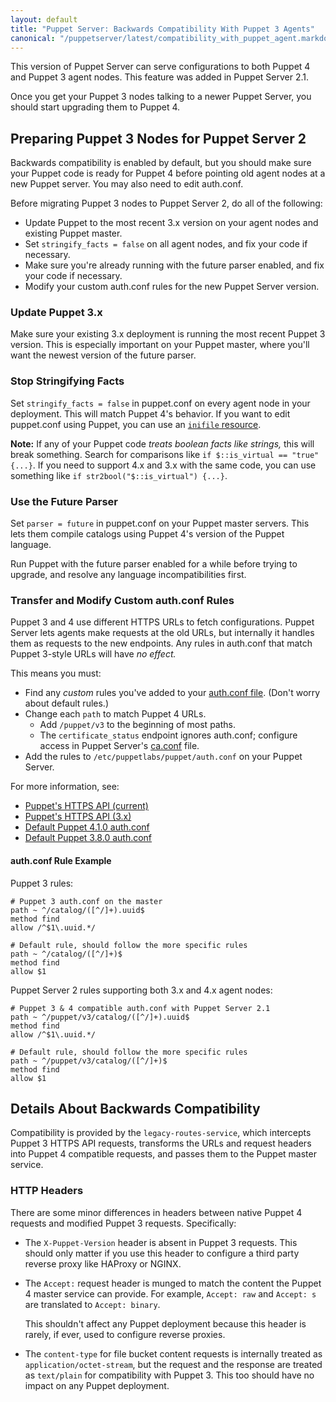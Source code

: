 ```yaml
---
layout: default
title: "Puppet Server: Backwards Compatibility With Puppet 3 Agents"
canonical: "/puppetserver/latest/compatibility_with_puppet_agent.markdown"
---
```



[ca.conf]: ./configuration.html#caconf
[auth.conf]: /puppet/latest/reference/config_file_auth.html

This version of Puppet Server can serve configurations to both Puppet 4 and Puppet 3 agent nodes. This feature was added in Puppet Server 2.1.

Once you get your Puppet 3 nodes talking to a newer Puppet Server, you should start upgrading them to Puppet 4.


## Preparing Puppet 3 Nodes for Puppet Server 2

Backwards compatibility is enabled by default, but you should make sure your Puppet code is ready for Puppet 4 before pointing old agent nodes at a new Puppet server. You may also need to edit auth.conf.

Before migrating Puppet 3 nodes to Puppet Server 2, do all of the following:

- Update Puppet to the most recent 3.x version on your agent nodes and existing Puppet master.
- Set `stringify_facts = false` on all agent nodes, and fix your code if necessary.
- Make sure you're already running with the future parser enabled, and fix your code if necessary.
- Modify your custom auth.conf rules for the new Puppet Server version.

### Update Puppet 3.x

Make sure your existing 3.x deployment is running the most recent Puppet 3 version. This is especially important on your Puppet master, where you'll want the newest version of the future parser.

### Stop Stringifying Facts

Set `stringify_facts = false` in puppet.conf on every agent node in your deployment. This will match Puppet 4's behavior. If you want to edit puppet.conf using Puppet, you can use an [`inifile` resource](https://forge.puppetlabs.com/puppetlabs/inifile).

**Note:** If any of your Puppet code _treats boolean facts like strings,_ this will break something. Search for comparisons like `if $::is_virtual == "true" {...}`. If you need to support 4.x and 3.x with the same code, you can use something like `if str2bool("$::is_virtual") {...}`.

### Use the Future Parser

Set `parser = future` in puppet.conf on your Puppet master servers. This lets them compile catalogs using Puppet 4's version of the Puppet language.

Run Puppet with the future parser enabled for a while before trying to upgrade, and resolve any language incompatibilities first.

### Transfer and Modify Custom auth.conf Rules

Puppet 3 and 4 use different HTTPS URLs to fetch configurations. Puppet Server lets agents make requests at the old URLs, but internally it handles them as requests to the new endpoints. Any rules in auth.conf that match Puppet 3-style URLs will have _no effect._

This means you must:

* Find any _custom_ rules you've added to your [auth.conf file][auth.conf]. (Don't worry about default rules.)
* Change each `path` to match Puppet 4 URLs.
    * Add `/puppet/v3` to the beginning of most paths.
    * The `certificate_status` endpoint ignores auth.conf; configure access in Puppet Server's [ca.conf][] file.
* Add the rules to `/etc/puppetlabs/puppet/auth.conf` on your Puppet Server.

For more information, see:

* [Puppet's HTTPS API (current)](/puppet/latest/reference/http_api/http_api_index.html)
* [Puppet's HTTPS API (3.x)](https://github.com/puppetlabs/puppet/blob/3.8.0/api/docs/http_api_index.md)
* [Default Puppet 4.1.0 auth.conf](https://github.com/puppetlabs/puppet/blob/4.1.0/conf/auth.conf)
* [Default Puppet 3.8.0 auth.conf](https://github.com/puppetlabs/puppet/blob/3.8.0/conf/auth.conf)

#### auth.conf Rule Example

Puppet 3 rules:

    # Puppet 3 auth.conf on the master
    path ~ ^/catalog/([^/]+).uuid$
    method find
    allow /^$1\.uuid.*/

    # Default rule, should follow the more specific rules
    path ~ ^/catalog/([^/]+)$
    method find
    allow $1

Puppet Server 2 rules supporting both 3.x and 4.x agent nodes:

    # Puppet 3 & 4 compatible auth.conf with Puppet Server 2.1
    path ~ ^/puppet/v3/catalog/([^/]+).uuid$
    method find
    allow /^$1\.uuid.*/

    # Default rule, should follow the more specific rules
    path ~ ^/puppet/v3/catalog/([^/]+)$
    method find
    allow $1

## Details About Backwards Compatibility

Compatibility is provided by the `legacy-routes-service`, which intercepts Puppet 3 HTTPS API requests, transforms the URLs and request headers into Puppet 4 compatible requests, and passes them to the Puppet master service.

### HTTP Headers

There are some minor differences in headers between native Puppet 4 requests and modified Puppet 3 requests. Specifically:

* The `X-Puppet-Version` header is absent in Puppet 3 requests. This should only matter if you use this header to configure a third party reverse proxy like HAProxy or NGINX.
* The `Accept:` request header is munged to match the content the Puppet 4 master service can provide. For example, `Accept: raw` and `Accept: s` are translated to `Accept: binary`.

    This shouldn't affect any Puppet deployment because this header is rarely, if ever, used to configure reverse proxies.
* The `content-type` for file bucket content requests is internally treated as `application/octet-stream`, but the request and the response are treated as `text/plain` for compatibility with Puppet 3.  This too should have no impact on any Puppet deployment.
